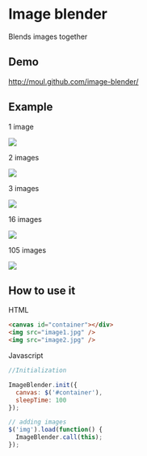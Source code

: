Image blender
=============

Blends images together

Demo
----

http://moul.github.com/image-blender/

Example
-------

1 image

<img src="http://c387484.r84.cf1.rackcdn.com//s/Screen%20Shot%202012-08-12%20at%205.58.37%20PM.png" />

2 images

<img src="http://c387484.r84.cf1.rackcdn.com//s/Screen%20Shot%202012-08-12%20at%205.58.43%20PM.png" />

3 images

<img src="http://c387484.r84.cf1.rackcdn.com//s/Screen%20Shot%202012-08-12%20at%205.58.46%20PM.png" />

16 images

<img src="http://c387484.r84.cf1.rackcdn.com//s/Screen%20Shot%202012-08-12%20at%205.57.27%20PM.png" />

105 images

<img src="http://c387484.r84.cf1.rackcdn.com//s/Screen%20Shot%202012-08-12%20at%205.57.31%20PM.png" />

How to use it
-------------

HTML

```html
<canvas id="container"></div>
<img src="image1.jpg" />
<img src="image2.jpg" />
```

Javascript

```javascript
//Initialization

ImageBlender.init({
  canvas: $('#container'),
  sleepTime: 100
});

// adding images
$('img').load(function() {
  ImageBlender.call(this);
});
```
